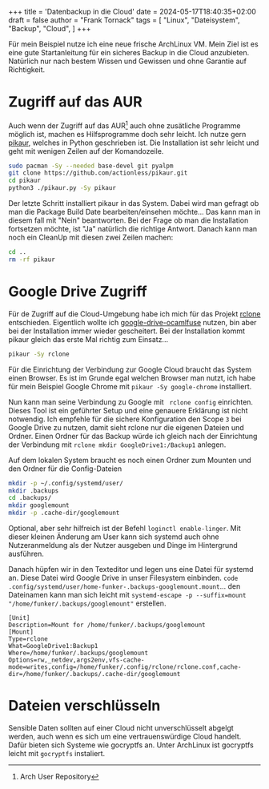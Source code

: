 +++
title = 'Datenbackup in die Cloud'
date = 2024-05-17T18:40:35+02:00
draft = false
author = "Frank Tornack"
tags = [
    "Linux",
    "Dateisystem",
    "Backup",
    "Cloud",
]
+++

Für mein Beispiel nutze ich eine neue frische ArchLinux VM. Mein Ziel ist es eine gute Startanleitung für ein sicheres Backup in die Cloud anzubieten. Natürlich nur nach bestem Wissen und Gewissen und ohne Garantie auf Richtigkeit. 

# Zugriff auf das AUR
Auch wenn der Zugriff auf das AUR[^1] auch ohne zusätliche Programme möglich ist, machen es Hilfsprogramme doch sehr leicht. Ich nutze gern [pikaur](https://github.com/actionless/pikaur), welches in Python geschrieben ist. Die Installation ist sehr leicht und geht mit wenigen Zeilen auf der Komandozeile.
```bash
sudo pacman -Sy --needed base-devel git pyalpm
git clone https://github.com/actionless/pikaur.git
cd pikaur
python3 ./pikaur.py -Sy pikaur
```
Der letzte Schritt installiert pikaur in das System. Dabei wird man gefragt ob man die Package Build Date bearbeiten/einsehen möchte... Das kann man in diesem fall mit "Nein" beantworten. Bei der Frage ob man die Installation fortsetzen möchte, ist "Ja" natürlich die richtige Antwort.
Danach kann man noch ein CleanUp mit diesen zwei Zeilen machen:
```bash
cd ..
rm -rf pikaur
```

# Google Drive Zugriff
Für de Zugriff auf die Cloud-Umgebung habe ich mich für das Projekt [rclone](https://rclone.org/) entschieden. Eigentlich wollte ich [google-drive-ocamlfuse](https://astrada.github.io/google-drive-ocamlfuse/) nutzen, bin aber bei der Installation immer wieder gescheitert.
Bei der Installation kommt pikaur gleich das erste Mal richtig zum Einsatz... 
```bash
pikaur -Sy rclone
```
Für die Einrichtung der Verbindung zur Google Cloud braucht das System einen Browser. Es ist im Grunde egal welchen Browser man nutzt, ich habe für mein Beispiel Google Chrome mit `pikaur -Sy google-chrome` installiert. 

Nun kann man seine Verbindung zu Google mit ` rclone config` einrichten. Dieses Tool ist ein geführter Setup und eine genauere Erklärung ist nicht notwendig. Ich empfehle für die sichere Konfiguration den Scope `3` bei Google Drive zu nutzen, damit sieht rclone nur die eigenen Dateien und Ordner. Einen Ordner für das Backup würde ich gleich nach der Einrichtung der Verbindung mit `rclone mkdir GoogleDrive1:/Backup1` anlegen.

Auf dem lokalen System braucht es noch einen Ordner zum Mounten und den Ordner für die Config-Dateien
```bash
mkdir -p ~/.config/systemd/user/
mkdir .backups
cd .backups/
mkdir googlemount
mkdir -p .cache-dir/googlemount
```
Optional, aber sehr hilfreich ist der Befehl `loginctl enable-linger`. Mit dieser kleinen Änderung am User kann sich systemd auch ohne Nutzeranmeldung als der Nutzer ausgeben und Dinge im Hintergrund ausführen.

Danach hüpfen wir in den Texteditor und legen uns eine Datei für systemd an. Diese Datei wird Google Drive in unser Filesystem einbinden.
`code .config/systemd/user/home-funker-.backups-googlemount.mount`... den Dateinamen kann man sich leicht mit `systemd-escape -p --suffix=mount "/home/funker/.backups/googlemount"` erstellen.
```
[Unit]
Description=Mount for /home/funker/.backups/googlemount
[Mount]
Type=rclone
What=GoogleDrive1:Backup1
Where=/home/funker/.backups/googlemount
Options=rw,_netdev,args2env,vfs-cache-mode=writes,config=/home/funker/.config/rclone/rclone.conf,cache-dir=/home/funker/.backups/.cache-dir/googlemount
```

# Dateien verschlüsseln
Sensible Daten sollten auf einer Cloud nicht unverschlüsselt abgelgt werden, auch wenn es sich um eine vertrauenswürdige Cloud handelt. Dafür bieten sich Systeme wie gocryptfs an. Unter ArchLinux ist gocryptfs leicht mit `gocryptfs` instaliert.

[^1]: Arch User Repository
